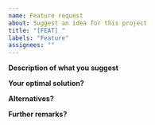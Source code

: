 ```yaml
---
name: Feature request
about: Suggest an idea for this project
title: "[FEAT] "
labels: "Feature"
assignees: ""
---
```


**Description of what you suggest**

**Your optimal solution?**

**Alternatives?**

**Further remarks?**
